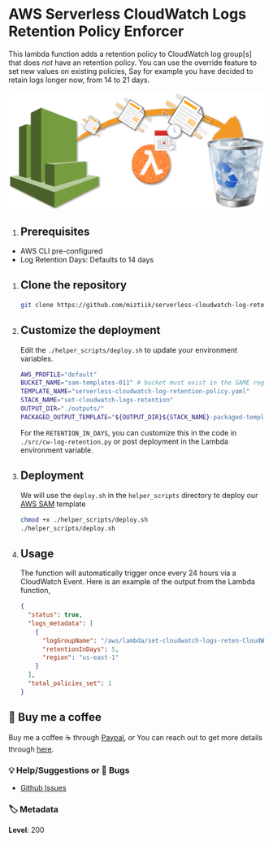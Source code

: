 # AWS Serverless CloudWatch Logs Retention Policy Enforcer

This lambda function adds a retention policy to CloudWatch log group[s] that does *not* have an retention policy. You can use the override feature to set new values on existing policies, Say for example you have decided to retain logs longer now, from 14 to 21 days.

![AWS Serverless CloudWatch Logs Retention Policy Enforcer](images/miztiik-serverless-cloudwatch-log-retention-policy.png)

1. ## Prerequisites

- AWS CLI pre-configured
- Log Retention Days: Defaults to 14 days

1. ## Clone the repository

   ```sh
   git clone https://github.com/miztiik/serverless-cloudwatch-log-retention.git
   ```

1. ## Customize the deployment

    Edit the `./helper_scripts/deploy.sh` to update your environment variables.
  
    ```sh
    AWS_PROFILE="default"
    BUCKET_NAME="sam-templates-011" # bucket must exist in the SAME region the deployment is taking place
    TEMPLATE_NAME="serverless-cloudwatch-log-retention-policy.yaml"
    STACK_NAME="set-cloudwatch-logs-retention"
    OUTPUT_DIR="./outputs/"
    PACKAGED_OUTPUT_TEMPLATE="${OUTPUT_DIR}${STACK_NAME}-packaged-template.yaml"
    ```

    For the `RETENTION_IN_DAYS`, you can customize this in the code in `./src/cw-log-retention.py` or post deployment in the Lambda environment variable.

1. ## Deployment

    We will use the `deploy.sh` in the `helper_scripts` directory to deploy our [AWS SAM](https://github.com/awslabs/serverless-application-model) template

    ```sh
    chmod +x ./helper_scripts/deploy.sh
    ./helper_scripts/deploy.sh
    ```
  
1. ## Usage

    The function will automatically trigger once every 24 hours via a CloudWatch Event. Here is an example of the output from the Lambda function,

    ```json
    {
      "status": true,
      "logs_metadata": [
        {
          "logGroupName": "/aws/lambda/set-cloudwatch-logs-reten-CloudWatchLogRetentionFu-1SABSGG9H6XV1",
          "retentionInDays": 5,
          "region": "us-east-1"
        }
      ],
      "total_policies_set": 1
    }
    ```

## 👋 Buy me a coffee

Buy me a coffee ☕ through [Paypal](https://paypal.me/valaxy), _or_ You can reach out to get more details through [here](https://youtube.com/c/valaxytechnologies/about).

### 💡 Help/Suggestions or 🐛 Bugs

- [Github Issues](https://github.com/miztiik/serverless-cloudwatch-log-retention/issues)

### 🏷️ Metadata

**Level**: 200
